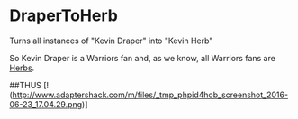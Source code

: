 # DraperToHerb
Turns all instances of "Kevin Draper" into "Kevin Herb"

So Kevin Draper is a Warriors fan and, as we know, all Warriors fans are [Herbs](http://deadspin.com/warriors-fans-are-herbs-1780139242).

##THUS
[!(http://www.adaptershack.com/m/files/_tmp_phpid4hob_screenshot_2016-06-23_17.04.29.png)]

